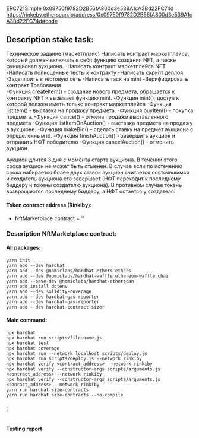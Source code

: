 
####  

ERC721Simple 0x09750f9782D2B56fA800d3e539A1cA3Bd22FC74d
https://rinkeby.etherscan.io/address/0x09750f9782D2B56fA800d3e539A1cA3Bd22FC74d#code

## Description stake task: 

Техническое задание (маркетплэйс)
Написать контракт маркетплейса, который должен включать в себя функцию создания NFT, а также функционал аукциона.
-Написать контракт маркетплейса NFT
-Написать полноценные тесты к контракту
-Написать скрипт деплоя
-Задеплоить в тестовую сеть
-Написать таск на mint
-Верифицировать контракт
Требования  
-Функция createItem() - создание нового предмета, обращается к контракту NFT и вызывает функцию mint.
-Функция mint(), доступ к которой должен иметь только контракт маркетплейса
-Функция listItem() - выставка на продажу предмета.
-Функция buyItem() - покупка предмета.
-Функция cancel() - отмена продажи выставленного предмета
-Функция listItemOnAuction() - выставка предмета на продажу в аукционе.
-Функция makeBid() - сделать ставку на предмет аукциона с определенным id.
-Функция finishAuction() - завершить аукцион и отправить НФТ победителю
-Функция cancelAuction() - отменить аукцион

Аукцион длится 3 дня с момента старта аукциона. В течении этого срока аукцион не может быть отменен. В случае если по истечению срока набирается более двух ставок аукцион считается состоявшимся и создатель аукциона его завершает (НФТ переходит к последнему биддеру и токены создателю аукциона). В противном случае токены возвращаются последнему биддеру, а НФТ остается у создателя.

#### Token contract address (Rinkiby): 

- NftMarketplace contract = ''

### Description NftMarketplace contract:



#### All packages:
```
yarn init 
yarn add --dev hardhat 
yarn add --dev @nomiclabs/hardhat-ethers ethers 
yarn add --dev @nomiclabs/hardhat-waffle ethereum-waffle chai
yarn add --save-dev @nomiclabs/hardhat-etherscan
yarn add install dotenv 
yarn add --dev solidity-coverage 
yarn add --dev hardhat-gas-reporter 
yarn add --dev hardhat-gas-reporter
yarn add --dev hardhat-contract-sizer
```
#### Main command:
```
npx hardhat 
npx hardhat run scripts/file-name.js
npx hardhat test 
npx hardhat coverage
npx hardhat run --network localhost scripts/deploy.js
npx hardhat run scripts/deploy.js --network rinkiby
npx hardhat verify <contract_address> --network rinkiby
npx hardhat verify --constructor-args scripts/arguments.js <contract_address> --network rinkiby
npx hardhat verify --constructor-args scripts/arguments.js <conract_address> --network rinkiby
yarn run hardhat size-contracts 
yarn run hardhat size-contracts --no-compile
```
#### : 

```

```

#### Testing report   
